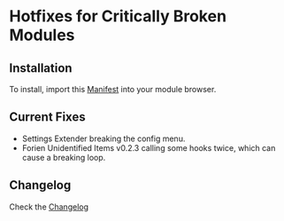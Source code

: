 # Hotfixes for Critically Broken Modules

## Installation

To install, import this [Manifest](https://github.com/League-of-Foundry-Developers/Hotfixes-for-Critically-Broken-Modules/releases/download/latest/module.json) into your module browser.

## Current Fixes

* Settings Extender breaking the config menu.
* Forien Unidentified Items v0.2.3 calling some hooks twice, which can cause a breaking loop.

## Changelog

Check the [Changelog](https://github.com/League-of-Foundry-Developers/Hotfixes-for-Critically-Broken-Modules/blob/master/CHANGELOG.md)
